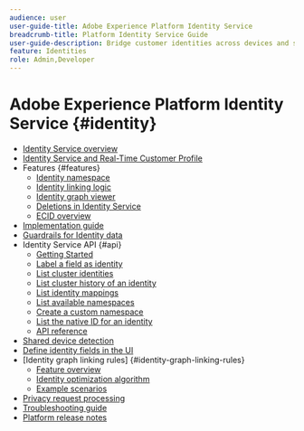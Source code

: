 ```yaml
---
audience: user
user-guide-title: Adobe Experience Platform Identity Service
breadcrumb-title: Platform Identity Service Guide
user-guide-description: Bridge customer identities across devices and systems to deliver personalized digital experiences.
feature: Identities
role: Admin,Developer
---
```


# Adobe Experience Platform Identity Service {#identity}

- [Identity Service overview](home.md)
- [Identity Service and Real-Time Customer Profile](identity-and-profile.md)
- Features {#features}
  - [Identity namespace](./features/namespaces.md)
  - [Identity linking logic](./features/identity-linking-logic.md)
  - [Identity graph viewer](./features/identity-graph-viewer.md)
  - [Deletions in Identity Service](./features/deletion.md)
  - [ECID overview](./features/ecid.md)
- [Implementation guide](implementation.md)
- [Guardrails for Identity data](guardrails.md)
- Identity Service API {#api}
  - [Getting Started](api/getting-started.md)
  - [Label a field as identity](api/label-identities.md)
  - [List cluster identities](api/list-cluster-identites.md)
  - [List cluster history of an identity](api/list-cluster-history.md)
  - [List identity mappings](api/list-identity-mappings.md)
  - [List available namespaces](api/list-namespaces.md)
  - [Create a custom namespace](api/create-custom-namespace.md)
  - [List the native ID for an identity](api/list-native-id.md)
  - [API reference](https://www.adobe.io/experience-platform-apis/references/identity-service)
- [Shared device detection](shared-device-detection.md)
- [Define identity fields in the UI](label-identities.md)
- [Identity graph linking rules] {#identity-graph-linking-rules}
  - [Feature overview](./identity-graph-linking-rules/overview.md)
  - [Identity optimization algorithm](./identity-graph-linking-rules/identity-optimization-algorithm.md)
  - [Example scenarios](./identity-graph-linking-rules/example-scenarios.md)
- [Privacy request processing](privacy.md)
- [Troubleshooting guide](troubleshooting-guide.md)
- [Platform release notes](/help/release-notes/latest/latest.md)